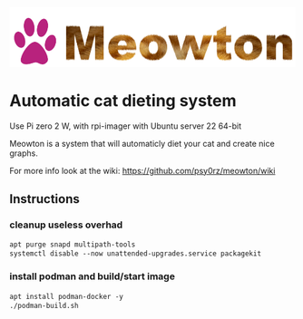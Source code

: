 ![logo](https://raw.githubusercontent.com/psy0rz/meowton/rpi/logo/meowton-colored.png)

# Automatic cat dieting system 

Use Pi zero 2 W, with  rpi-imager with Ubuntu server 22 64-bit

Meowton is a system that will automaticly diet your cat and create nice graphs.

For more info look at the wiki: https://github.com/psy0rz/meowton/wiki


## Instructions 

### cleanup useless overhad

```console
apt purge snapd multipath-tools
systemctl disable --now unattended-upgrades.service packagekit

```

### install podman and build/start image

```console
apt install podman-docker -y
./podman-build.sh
```

